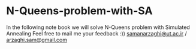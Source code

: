 # N-Queens-problem-with-SA
In the following note book we will solve N-Queens problem with Simulated Annealing
Feel free to mail me your feedback :))
samanarzaghi@ut.ac.ir / arzaghi.sam@gmail.com
